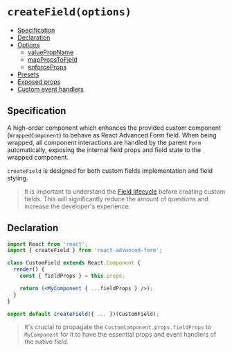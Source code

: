 # `createField(options)`

* [Specification](#specification)
* [Declaration](#declaration)
* [Options](./createField/options.md)
  * [valuePropName](./createField/options.md#valuepropname)
  * [mapPropsToField](./createField/options.md#mappropstofield)
  * [enforceProps](./createField/options.md#enforceprops)
* [Presets](./createField/presets.md)
* [Exposed props](./createField/props.md)
* [Custom event handlers](#custom-event-handlers)

## Specification
A high-order component which enhances the provided custom component (`WrappedComponent`) to behave as React Advanced Form field. When being wrapped, all component interactions are handled by the parent `Form` automatically, exposing the internal field props and field state to the wrapped component.

`createField` is designed for both custom fields implementation and field styling.

> It is important to understand the [Field lifecycle](../architecture/field-lifecycle.md) before creating custom fields. This will significantly reduce the amount of questions and increase the developer's experience.

## Declaration
```jsx
import React from 'react';
import { createField } from 'react-advanced-form';

class CustomField extends React.Component {
  render() {
    const { fieldProps } = this.props;

    return (<MyComponent { ...fieldProps } />);
  }
}

export default createField({ ... })(CustomField);
```

> It's crucial to propagate the `CustomComponent.props.fieldProps` to `MyComponent` for it to have the essential props and event handlers of the native field.
